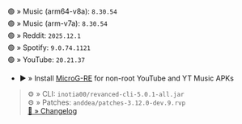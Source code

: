 🟢 » Music (arm64-v8a): `8.30.54`  
🟢 » Music (arm-v7a): `8.30.54`  
🟢 » Reddit: `2025.12.1`  
🟢 » Spotify: `9.0.74.1121`  
🟢 » YouTube: `20.21.37`  

- ▶️ » Install [MicroG-RE](https://github.com/WSTxda/MicroG-RE/releases) for non-root YouTube and YT Music APKs
  
> ⚙️ » CLI: `inotia00/revanced-cli-5.0.1-all.jar`  
> ⚙️ » Patches: `anddea/patches-3.12.0-dev.9.rvp`  
[🔗 » Changelog](https://github.com/anddea/revanced-patches/releases/tag/v3.12.0-dev.9)  
